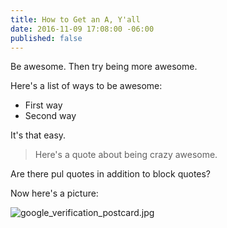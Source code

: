 ```yaml
---
title: How to Get an A, Y'all
date: 2016-11-09 17:08:00 -06:00
published: false
---
```


Be awesome. Then try being more awesome.

Here's a list of ways to be awesome:

* First way
* Second way

It's that easy.

> Here's a quote about being crazy awesome.

Are there pul quotes in addition to block quotes?

Now here's a picture:

![google_verification_postcard.jpg](/blog/uploads/google_verification_postcard.jpg)